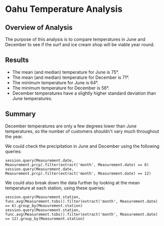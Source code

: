 # Oahu Temperature Analysis

## Overview of Analysis
The purpose of this analysis is to compare temperatures in June and December to see if the surf and ice cream shop will be viable year round.

## Results
- The mean (and median) temperature for June is 75°.
- The mean (and median) temperature for December is 71°.
- The minimum temperature for June is 64°.
- The minimum temperature for December is 56°.
- December temperatures have a slightly higher standard deviation than June temperatures.

## Summary
December temperatures are only a few degrees lower than June temperatures, so the number of customers shouldn't vary much throughout the year.

We could check the precipitation in June and December using the following queries:

    session.query(Measurement.date, Measurement.prcp).filter(extract('month', Measurement.date) == 6)
    session.query(Measurement.date, Measurement.prcp).filter(extract('month', Measurement.date) == 12)
	
We could also break down the data further by looking at the mean temperature at each station, using these queries:

    session.query(Measurement.station, func.avg(Measurement.tobs)).filter(extract('month', Measurement.date) == 6).group_by(Measurement.station)
    session.query(Measurement.station, func.avg(Measurement.tobs)).filter(extract('month', Measurement.date) == 12).group_by(Measurement.station)
